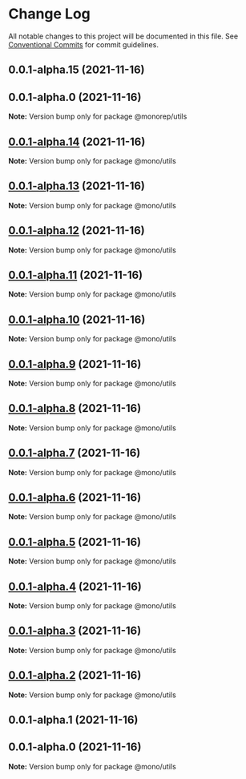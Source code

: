 # Change Log

All notable changes to this project will be documented in this file.
See [Conventional Commits](https://conventionalcommits.org) for commit guidelines.

## 0.0.1-alpha.15 (2021-11-16)

## 0.0.1-alpha.0 (2021-11-16)

**Note:** Version bump only for package @monorep/utils

## [0.0.1-alpha.14](https://github.com/Anlerkan/mono/compare/@mono/utils@0.0.1-alpha.13...@mono/utils@0.0.1-alpha.14) (2021-11-16)

**Note:** Version bump only for package @mono/utils

## [0.0.1-alpha.13](https://github.com/Anlerkan/mono/compare/@mono/utils@0.0.1-alpha.12...@mono/utils@0.0.1-alpha.13) (2021-11-16)

**Note:** Version bump only for package @mono/utils

## [0.0.1-alpha.12](https://github.com/Anlerkan/mono/compare/@mono/utils@0.0.1-alpha.11...@mono/utils@0.0.1-alpha.12) (2021-11-16)

**Note:** Version bump only for package @mono/utils

## [0.0.1-alpha.11](https://github.com/Anlerkan/mono/compare/@mono/utils@0.0.1-alpha.10...@mono/utils@0.0.1-alpha.11) (2021-11-16)

**Note:** Version bump only for package @mono/utils

## [0.0.1-alpha.10](https://github.com/Anlerkan/mono/compare/@mono/utils@0.0.1-alpha.9...@mono/utils@0.0.1-alpha.10) (2021-11-16)

**Note:** Version bump only for package @mono/utils

## [0.0.1-alpha.9](https://github.com/Anlerkan/mono/compare/@mono/utils@0.0.1-alpha.8...@mono/utils@0.0.1-alpha.9) (2021-11-16)

**Note:** Version bump only for package @mono/utils

## [0.0.1-alpha.8](https://github.com/Anlerkan/mono/compare/@mono/utils@0.0.1-alpha.7...@mono/utils@0.0.1-alpha.8) (2021-11-16)

**Note:** Version bump only for package @mono/utils

## [0.0.1-alpha.7](https://github.com/Anlerkan/mono/compare/@mono/utils@0.0.1-alpha.6...@mono/utils@0.0.1-alpha.7) (2021-11-16)

**Note:** Version bump only for package @mono/utils

## [0.0.1-alpha.6](https://github.com/Anlerkan/mono/compare/@mono/utils@0.0.1-alpha.5...@mono/utils@0.0.1-alpha.6) (2021-11-16)

**Note:** Version bump only for package @mono/utils

## [0.0.1-alpha.5](https://github.com/Anlerkan/mono/compare/@mono/utils@0.0.1-alpha.4...@mono/utils@0.0.1-alpha.5) (2021-11-16)

**Note:** Version bump only for package @mono/utils

## [0.0.1-alpha.4](https://github.com/Anlerkan/mono/compare/@mono/utils@0.0.1-alpha.3...@mono/utils@0.0.1-alpha.4) (2021-11-16)

**Note:** Version bump only for package @mono/utils

## [0.0.1-alpha.3](https://github.com/Anlerkan/mono/compare/@mono/utils@0.0.1-alpha.2...@mono/utils@0.0.1-alpha.3) (2021-11-16)

**Note:** Version bump only for package @mono/utils

## [0.0.1-alpha.2](https://github.com/Anlerkan/mono/compare/@mono/utils@0.0.1-alpha.1...@mono/utils@0.0.1-alpha.2) (2021-11-16)

**Note:** Version bump only for package @mono/utils

## 0.0.1-alpha.1 (2021-11-16)

## 0.0.1-alpha.0 (2021-11-16)

**Note:** Version bump only for package @mono/utils
